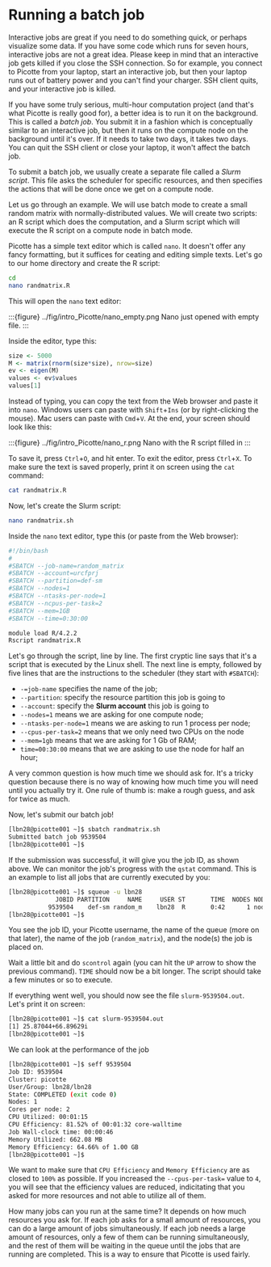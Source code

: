 # Running a batch job

Interactive jobs are great if you need to do something quick, or perhaps visualize some data. 
If you have some code which runs for seven hours, interactive jobs are not a great idea. Please 
keep in mind that an interactive job gets killed if you close the SSH connection. So for example, 
you connect to Picotte from your laptop, start an interactive job, but then your laptop runs out 
of battery power and you can't find your charger. SSH client quits, and your interactive job is killed.

If you have some truly serious, multi-hour computation project (and that's what Picotte is really 
good for), a better idea is to run it on the background. This is called a *batch job*. You submit 
it in a fashion which is conceptually similar to an interactive job, but then it runs on the compute 
node on the background until it's over. If it needs to take two days, it takes two days. You can quit 
the SSH client or close your laptop, it won't affect the batch job.

To submit a batch job, we usually create a separate file called a *Slurm script*. This file asks the 
scheduler for specific resources, and then specifies the actions that will be done once we get on a 
compute node.

Let us go through an example. We will use batch mode to create a small random matrix with 
normally-distributed values. We will create two scripts: an R script which does the computation, 
and a Slurm script which will execute the R script on a compute node in batch mode.

Picotte has a simple text editor which is called `nano`. It doesn't offer any fancy formatting, 
but it suffices for ceating and editing simple texts. Let's go to our home directory and create the 
R script:

~~~bash
cd
nano randmatrix.R
~~~

This will open the `nano` text editor:

:::{figure} ../fig/intro_Picotte/nano_empty.png
Nano just opened with empty file.
:::

Inside the editor, type this:

~~~R
size <- 5000
M <- matrix(rnorm(size*size), nrow=size)
ev <- eigen(M)
values <- ev$values
values[1]
~~~

Instead of typing, you can copy the text from the Web browser and paste it into `nano`. Windows users 
can paste with `Shift`+`Ins` (or by right-clicking the mouse). Mac users can paste with `Cmd`+`V`. At 
the end, your screen should look like this:

:::{figure} ../fig/intro_Picotte/nano_r.png
Nano with the R script filled in
:::

To save it, press `Ctrl`+`O`, and hit enter. To exit the editor, press `Ctrl`+`X`. To make sure the text is 
saved properly, print it on screen using the `cat` command:

~~~bash
cat randmatrix.R
~~~

Now, let's create the Slurm script:

~~~bash
nano randmatrix.sh
~~~

Inside the `nano` text editor, type this (or paste from the Web browser):

~~~bash
#!/bin/bash
#
#SBATCH --job-name=random_matrix
#SBATCH --account=urcfprj
#SBATCH --partition=def-sm
#SBATCH --nodes=1
#SBATCH --ntasks-per-node=1
#SBATCH --ncpus-per-task=2
#SBATCH --mem=1GB
#SBATCH --time=0:30:00

module load R/4.2.2
Rscript randmatrix.R
~~~

Let's go through the script, line by line. The first cryptic line says that it's a script that is 
executed by the Linux shell. The next line is empty, followed by five lines that are the instructions 
to the scheduler (they start with `#SBATCH`):

- `-=job-name` specifies the name of the job;
- `--partition`: specify the resource partition this job is going to
- `--account`: specify the **Slurm account** this job is going to
- `--nodes=1` means we are asking for one compute node;
- `--ntasks-per-node=1` means we are asking to run 1 process per node;
- `--cpus-per-task=2` means that we only need two CPUs on the node 
- `--mem=1gb` means that we are asking for 1 Gb of RAM; 
- `time=00:30:00` means that we are asking to use the node for half an hour; 

A very common question is how much time we should ask for. It's a tricky question because 
there is no way of knowing how much time you will need until you actually try it. One rule of 
thumb is: make a rough guess, and ask for twice as much.

Now, let's submit our batch job!

~~~bash
[lbn28@picotte001 ~]$ sbatch randmatrix.sh
Submitted batch job 9539504
[lbn28@picotte001 ~]$
~~~

If the submission was successful, it will give you the job ID, as shown above. 
We can monitor the job's progress with the `qstat` command. This is an example to list 
all jobs that are currently executed by you:

~~~bash
[lbn28@picotte001 ~]$ squeue -u lbn28
             JOBID PARTITION     NAME     USER ST       TIME  NODES NODELIST(REASON)
           9539504    def-sm random_m    lbn28  R       0:42      1 node047
[lbn28@picotte001 ~]$
~~~

You see the job ID, your Picotte username, the name of the queue (more on that later), 
the name of the job (`random_matrix`), and the node(s) the job is placed on. 

Wait a little bit and do `scontrol` again (you can hit the `UP` arrow to show the previous command). 
`TIME` should now be a bit longer. The script should take a few minutes or so to execute. 

If everything went well, you should now see the file `slurm-9539504.out`. Let's print it on screen:

~~~bash
[lbn28@picotte001 ~]$ cat slurm-9539504.out
[1] 25.87044+66.89629i
[lbn28@picotte001 ~]$
~~~

We can look at the performance of the job

~~~bash
[lbn28@picotte001 ~]$ seff 9539504
Job ID: 9539504
Cluster: picotte
User/Group: lbn28/lbn28
State: COMPLETED (exit code 0)
Nodes: 1
Cores per node: 2
CPU Utilized: 00:01:15
CPU Efficiency: 81.52% of 00:01:32 core-walltime
Job Wall-clock time: 00:00:46
Memory Utilized: 662.08 MB
Memory Efficiency: 64.66% of 1.00 GB
[lbn28@picotte001 ~]$
~~~

We want to make sure that `CPU Efficiency` and `Memory Efficiency` are as closed to `100%` as 
possible. If you increased the `--cpus-per-task=` value to `4`, you will see that the 
efficiency values are reduced, indicitating that you asked for more resources and not able to 
utilize all of them. 

How many jobs can you run at the same time? It depends on how much resources you ask for. If 
each job asks for a small amount of resources, you can do a large amount of jobs simultaneously. 
If each job needs a large amount of resources, only a few of them can be running simultaneously, 
and the rest of them will be waiting in the queue until the jobs that are running are completed. 
This is a way to ensure that Picotte is used fairly.

